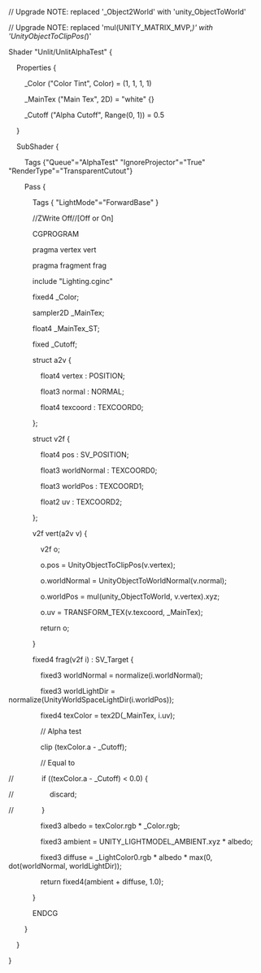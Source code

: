 // Upgrade NOTE: replaced '_Object2World' with 'unity_ObjectToWorld'

// Upgrade NOTE: replaced 'mul(UNITY_MATRIX_MVP,*)' with 'UnityObjectToClipPos(*)'

  

Shader "Unlit/UnlitAlphaTest" {

    Properties {

        _Color ("Color Tint", Color) = (1, 1, 1, 1)

        _MainTex ("Main Tex", 2D) = "white" {}

        _Cutoff ("Alpha Cutoff", Range(0, 1)) = 0.5

    }

    SubShader {

        Tags {"Queue"="AlphaTest" "IgnoreProjector"="True" "RenderType"="TransparentCutout"}

        Pass {

            Tags { "LightMode"="ForwardBase" }

            //ZWrite Off//[Off or On]

            CGPROGRAM

            pragma vertex vert

            pragma fragment frag

            include "Lighting.cginc"

            fixed4 _Color;

            sampler2D _MainTex;

            float4 _MainTex_ST;

            fixed _Cutoff;

            struct a2v {

                float4 vertex : POSITION;

                float3 normal : NORMAL;

                float4 texcoord : TEXCOORD0;

            };

            struct v2f {

                float4 pos : SV_POSITION;

                float3 worldNormal : TEXCOORD0;

                float3 worldPos : TEXCOORD1;

                float2 uv : TEXCOORD2;

            };

            v2f vert(a2v v) {

                v2f o;

                o.pos = UnityObjectToClipPos(v.vertex);

                o.worldNormal = UnityObjectToWorldNormal(v.normal);

                o.worldPos = mul(unity_ObjectToWorld, v.vertex).xyz;

                o.uv = TRANSFORM_TEX(v.texcoord, _MainTex);

                return o;

            }

            fixed4 frag(v2f i) : SV_Target {

                fixed3 worldNormal = normalize(i.worldNormal);

                fixed3 worldLightDir = normalize(UnityWorldSpaceLightDir(i.worldPos));

                fixed4 texColor = tex2D(_MainTex, i.uv);

                // Alpha test

                clip (texColor.a - _Cutoff);

                // Equal to

//              if ((texColor.a - _Cutoff) < 0.0) {

//                  discard;

//              }

                fixed3 albedo = texColor.rgb * _Color.rgb;

                fixed3 ambient = UNITY_LIGHTMODEL_AMBIENT.xyz * albedo;

                fixed3 diffuse = _LightColor0.rgb * albedo * max(0, dot(worldNormal, worldLightDir));

                return fixed4(ambient + diffuse, 1.0);

            }

            ENDCG

        }

    }

}